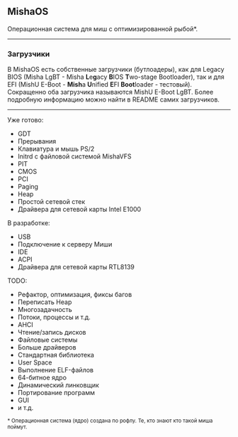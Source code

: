 ## MishaOS

Операционная система для миш с оптимизированной рыбой*.

---

### Загрузчики

В MishaOS есть собственные загрузчики (бутлоадеры), как для Legacy BIOS 
(Misha LgBT - Misha **L**e**g**acy **B**IOS **T**wo-stage Bootloader), так и для 
EFI (MishU E-Boot - **Mish**a **U**nified **E**FI **Boot**loader - тестовый).
Сокращенно оба загрузчика называются MishU E-Boot LgBT. Более подробную 
информацию можно найти в README самих загрузчиков.

---

Уже готово:
 - GDT
 - Прерывания
 - Клавиатура и мышь PS/2
 - Initrd с файловой системой MishaVFS
 - PIT
 - CMOS
 - PCI
 - Paging
 - Heap
 - Простой сетевой стек
 - Драйвера для сетевой карты Intel E1000

В разработке:
 - USB
 - Подключение к серверу Миши
 - IDE
 - ACPI
 - Драйвера для сетевой карты RTL8139

TODO:
 - Рефактор, оптимизация, фиксы багов
 - Переписать Heap
 - Многозадачность
 - Потоки, процессы и т.д.
 - AHCI
 - Чтение/запись дисков
 - Файловые системы
 - Больше драйверов
 - Стандартная библиотека
 - User Space
 - Выполнение ELF-файлов
 - 64-битное ядро
 - Динамический линковщик
 - Портирование программ
 - GUI
 - и т.д.

<sub>* Операционная система (ядро) создана по рофлу. Те, кто знают кто такой миша поймут.</sub>